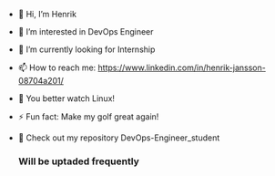 - 👋 Hi, I’m Henrik
- 👀 I’m interested in DevOps Engineer
- 🌱 I’m currently looking for Internship
- 📫 How to reach me: https://www.linkedin.com/in/henrik-jansson-08704a201/

- 👀 You better watch Linux! 

- ⚡ Fun fact: Make my golf great again!

- 👀 Check out my repository DevOps-Engineer_student
     ### Will be uptaded frequently ###
